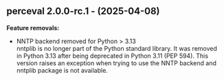 ## perceval 2.0.0-rc.1 - (2025-04-08)

**Feature removals:**

 * NNTP backend removed for Python > 3.13\
   nntplib is no longer part of the Python standard library. It was
   removed in Python 3.13 after being deprecated in Python 3.11 (PEP
   594). This version raises an exception when trying to use the NNTP
   backend and nntplib package is not available.

